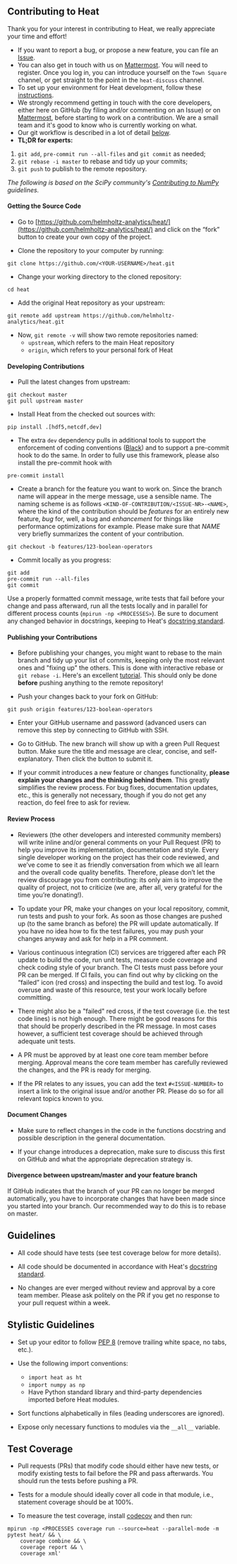 ## Contributing to Heat

Thank you for your interest in contributing to Heat, we really appreciate your time and effort!
 * If you want to report a bug, or propose a new feature, you can file an [Issue](https://github.com/helmholtz-analytics/heat/issues/new/choose).
 * You can also get in touch with us on [Mattermost](https://mattermost-haf.fz-juelich.de/signup_email). You will need to register. Once you log in, you can introduce yourself on the `Town Square` channel, or get straight to the point in the `heat-discuss` channel.
 * To set up your environment for Heat development, follow these [instructions](README.md#Hacking).
 * We strongly recommend getting in touch with the core developers, either here on GitHub (by filing and/or commenting on an Issue) or on [Mattermost](https://mattermost-haf.fz-juelich.de/signup_email), before starting to work on a contribution. We are a small team and it's good to know who is currently working on what.
 * Our git workflow is described in a lot of detail [below](#developing-contributions).
 * **TL;DR for experts:**
 1. `git add`, `pre-commit run --all-files` and `git commit` as needed;
 2. `git rebase -i master` to rebase and tidy up your commits;
 3. `git push` to publish to the remote repository.




*The following is based on the SciPy community's [Contributing to NumPy](https://numpy.org/doc/stable/dev/) guidelines.*

#### Getting the Source Code

* Go to [https://github.com/helmholtz-analytics/heat/](https://github.com/helmholtz-analytics/heat/) and click on the “fork” button to create your own copy of the project.

* Clone the repository to your computer by running:

```
git clone https://github.com/<YOUR-USERNAME>/heat.git
```

* Change your working directory to the cloned repository:

```
cd heat
```

* Add the original Heat repository as your upstream:

```
git remote add upstream https://github.com/helmholtz-analytics/heat.git
```

* Now, `git remote -v` will show two remote repositories named:
    * `upstream`, which refers to the main Heat repository
    * `origin`, which refers to your personal fork of Heat

#### Developing Contributions

* Pull the latest changes from upstream:

```
git checkout master
git pull upstream master
```

* Install Heat from the checked out sources with:

```
pip install .[hdf5,netcdf,dev]
```

* The extra `dev` dependency pulls in additional tools to support the enforcement
of coding conventions ([Black](https://github.com/psf/black)) and to support a
pre-commit hook to do the same. In order to fully use this framework, please
also install the pre-commit hook with

```
pre-commit install
````

* Create a branch for the feature you want to work on. Since the branch name will appear in the merge message, use a sensible name. The naming scheme is as follows `<KIND-OF-CONTRIBUTION/<ISSUE-NR>-<NAME>`, where the kind of the contribution should be *features* for an entirely new feature, *bug* for, well, a bug and *enhancement* for things like performance optimizations for example. Please make sure that *NAME* very briefly summarizes the content of your contribution.

```
git checkout -b features/123-boolean-operators
```

* Commit locally as you progress:

```
git add
pre-commit run --all-files
git commit
```
Use a properly formatted commit message, write tests that fail before your change and pass afterward, run all the tests locally and in parallel for different process counts (`mpirun -np <PROCESSES>`). Be sure to document any changed behavior in docstrings, keeping to Heat's [docstring standard](https://github.com/helmholtz-analytics/heat/blob/504-docstring-formatting/doc/source/documentation_howto.rst).


#### Publishing your Contributions

* Before publishing your changes, you might want to rebase to the main branch and tidy up your list of commits, keeping only the most relevant ones and "fixing up" the others. This is done with interactive rebase or `git rebase -i`. Here's an excellent [tutorial](https://www.atlassian.com/git/tutorials/merging-vs-rebasing). This should only be done **before** pushing anything to the remote repository!

* Push your changes back to your fork on GitHub:

```
git push origin features/123-boolean-operators
```

* Enter your GitHub username and password (advanced users can remove this step by connecting to GitHub with SSH.

* Go to GitHub. The new branch will show up with a green Pull Request button. Make sure the title and message are clear, concise, and self-explanatory. Then click the button to submit it.

* If your commit introduces a new feature or changes functionality, **please explain your changes and the thinking behind them**. This greatly simplifies the review process. For bug fixes, documentation updates, etc., this is generally not necessary, though if you do not get any reaction, do feel free to ask for review.

#### Review Process

* Reviewers (the other developers and interested community members) will write inline and/or general comments on your Pull Request (PR) to help you improve its implementation, documentation and style. Every single developer working on the project has their code reviewed, and we’ve come to see it as friendly conversation from which we all learn and the overall code quality benefits. Therefore, please don’t let the review discourage you from contributing: its only aim is to improve the quality of project, not to criticize (we are, after all, very grateful for the time you’re donating!).

* To update your PR, make your changes on your local repository, commit, run tests and push to your fork. As soon as those changes are pushed up (to the same branch as before) the PR will update automatically. If you have no idea how to fix the test failures, you may push your changes anyway and ask for help in a PR comment.

* Various continuous integration (CI) services are triggered after each PR update to build the code, run unit tests, measure code coverage and check coding style of your branch. The CI tests must pass before your PR can be merged. If CI fails, you can find out why by clicking on the “failed” icon (red cross) and inspecting the build and test log. To avoid overuse and waste of this resource, test your work locally before committing.

* There might also be a "failed" red cross, if the test coverage (i.e. the test code lines) is not high enough. There might be good reasons for this that should be properly described in the PR message. In most cases however, a sufficient test coverage should be achieved through adequate unit tests.

* A PR must be approved by at least one core team member before merging. Approval means the core team member has carefully reviewed the changes, and the PR is ready for merging.

* If the PR relates to any issues, you can add the text `#<ISSUE-NUMBER>` to insert a link to the original issue and/or another PR. Please do so for all relevant topics known to you.

#### Document Changes

* Make sure to reflect changes in the code in the functions docstring and possible description in the general documentation.

* If your change introduces a deprecation, make sure to discuss this first on GitHub and what the appropriate deprecation strategy is.

#### Divergence between upstream/master and your feature branch

If GitHub indicates that the branch of your PR can no longer be merged automatically, you have to incorporate changes that have been made since you started into your branch. Our recommended way to do this is to rebase on master.

## Guidelines

* All code should have tests (see test coverage below for more details).

* All code should be documented in accordance with Heat's [docstring standard](https://github.com/helmholtz-analytics/heat/blob/504-docstring-formatting/doc/source/documentation_howto.rst).

* No changes are ever merged without review and approval by a core team member. Please ask politely on the PR if you get no response to your pull request within a week.

## Stylistic Guidelines

* Set up your editor to follow [PEP 8](https://www.python.org/dev/peps/pep-0008/) (remove trailing white space, no tabs, etc.).

* Use the following import conventions:
    * `import heat as ht`
    * `import numpy as np`
    * Have Python standard library and third-party dependencies imported before Heat modules.

* Sort functions alphabetically in files (leading underscores are ignored).

* Expose only necessary functions to modules via the `__all__` variable.

## Test Coverage

* Pull requests (PRs) that modify code should either have new tests, or modify existing tests to fail before the PR and pass afterwards. You should run the tests before pushing a PR.

* Tests for a module should ideally cover all code in that module, i.e., statement coverage should be at 100%.

* To measure the test coverage, install [codecov](https://github.com/codecov/codecov-python) and then run:

```
mpirun -np <PROCESSES coverage run --source=heat --parallel-mode -m pytest heat/ && \
    coverage combine && \
    coverage report && \
    coverage xml'
```
